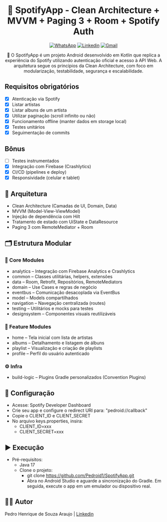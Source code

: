<h1 align="center">🎵 SpotifyApp - Clean Architecture + MVVM + Paging 3 + Room + Spotify Auth</h1>

<p align="center">
  <a href="https://wa.me/+5574999637391"><img alt="WhatsApp" src="https://img.shields.io/badge/WhatsApp-25D366?style=for-the-badge&logo=whatsapp&logoColor=white"/></a>
  <a href="https://www.linkedin.com/in/pedro-henrique-de-souza-ar/"><img alt="Linkedin" src="https://img.shields.io/badge/LinkedIn-0077B5?style=for-the-badge&logo=linkedin&logoColor=white"/></a>
  <a href="mailto:pedro.steam2016@hotmail.com"><img alt="Gmail" src="https://img.shields.io/badge/Gmail-D14836?style=for-the-badge&logo=gmail&logoColor=white"/></a>
</p>

<p align="center">  
📌 O SpotifyApp é um projeto Android desenvolvido em Kotlin que replica a experiência do Spotify utilizando autenticação oficial e acesso à API Web. A arquitetura segue os princípios da Clean Architecture, com foco em modularização, testabilidade, segurança e escalabilidade.

## Requisitos obrigatórios
- [X] Atenticação via Spotify
- [X] Listar artistas
- [X] Listar albuns de um artista
- [X] Utilizar paginação (scroll infinito ou não)
- [X] Funcionamento offline (manter dados em storage local)
- [X] Testes unitários
- [X] Seguimentação de commits

## Bônus
- [ ] Testes instrumentados
- [X] Integração com Firebase (Crashlytics)
- [X] CI/CD (pipelines e deploy)
- [X] Responsividade (celular e tablet)

## 🧱 Arquitetura
- Clean Architecture (Camadas de UI, Domain, Data)
- MVVM (Model-View-ViewModel)
- Injeção de dependência com Hilt
- Tratamento de estado com UiState e DataResource
- Paging 3 com RemoteMediator + Room

## 🗂️ Estrutura Modular
  ### 🔹 Core Modules
  - analytics – Integração com Firebase Analytics e Crashlytics
  - common – Classes utilitárias, helpers, extensões
  - data – Room, Retrofit, Repositórios, RemoteMediators
  - domain – Use Cases e regras de negócio
  - eventbus – Comunicação desacoplada via EventBus
  - model – Models compartilhados
  - navigation – Navegação centralizada (routes)
  - testing – Utilitários e mocks para testes
  - designsystem – Componentes visuais reutilizáveis

### 🔸 Feature Modules
  - home – Tela inicial com lista de artistas
  - albums – Detalhamento e listagem de álbuns
  - playlist – Visualização e criação de playlists
  - profile – Perfil do usuário autenticado

### ⚙️ Infra
  - build-logic – Plugins Gradle personalizados (Convention Plugins)

## 🔧 Configuração
- Acesse: Spotify Developer Dashboard
- Crie seu app e configure o redirect URI para: "pedroid://callback"
- Copie o CLIENT_ID e CLIENT_SECRET
- No arquivo keys.properties, insira:
  - CLIENT_ID=xxx
  - CLIENT_SECRET=xxx
 
## ▶️ Execução
- Pré-requisitos:
  - Java 17
  - Clone o projeto:
    - git clone https://github.com/Pedroid1/SpotifyApp.git
    - Abra no Android Studio e aguarde a sincronização do Gradle. Em seguida, execute o app em um emulador ou dispositivo real.
   
## 👨‍💻 Autor
Pedro Henrique de Souza Araujo | [Linkedin](https://www.linkedin.com/in/pedro-henrique-de-souza-ar/)
